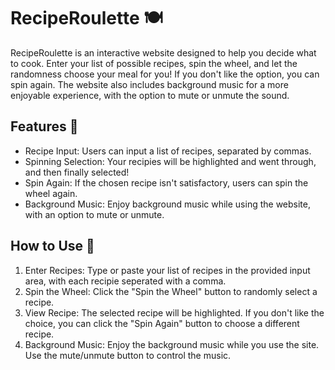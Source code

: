 # RecipeRoulette 🍽️ 
RecipeRoulette is an interactive website designed to help you decide what to cook. Enter your list of possible recipes, spin the wheel, and let the randomness choose your meal for you! If you don't like the option, you can spin again. The website also includes background music for a more enjoyable experience, with the option to mute or unmute the sound.

## Features 🍴
- Recipe Input: Users can input a list of recipes, separated by commas.
- Spinning Selection: Your recipies will be highlighted and went through, and then finally selected!
- Spin Again: If the chosen recipe isn't satisfactory, users can spin the wheel again.
- Background Music: Enjoy background music while using the website, with an option to mute or unmute.
  
## How to Use 🥄
1. Enter Recipes: Type or paste your list of recipes in the provided input area, with each recipie seperated with a comma.
3. Spin the Wheel: Click the "Spin the Wheel" button to randomly select a recipe.
4. View Recipe: The selected recipe will be highlighted. If you don't like the choice, you can click the "Spin Again" button to choose a different recipe.
5. Background Music: Enjoy the background music while you use the site. Use the mute/unmute button to control the music.
